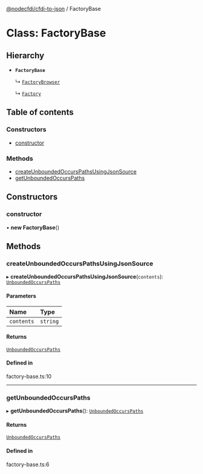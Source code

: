 [@nodecfdi/cfdi-to-json](../README.md) / FactoryBase

# Class: FactoryBase

## Hierarchy

- **`FactoryBase`**

  ↳ [`FactoryBrowser`](FactoryBrowser.md)

  ↳ [`Factory`](Factory.md)

## Table of contents

### Constructors

- [constructor](FactoryBase.md#constructor)

### Methods

- [createUnboundedOccursPathsUsingJsonSource](FactoryBase.md#createunboundedoccurspathsusingjsonsource)
- [getUnboundedOccursPaths](FactoryBase.md#getunboundedoccurspaths)

## Constructors

### constructor

• **new FactoryBase**()

## Methods

### createUnboundedOccursPathsUsingJsonSource

▸ **createUnboundedOccursPathsUsingJsonSource**(`contents`): [`UnboundedOccursPaths`](UnboundedOccursPaths.md)

#### Parameters

| Name | Type |
| :------ | :------ |
| `contents` | `string` |

#### Returns

[`UnboundedOccursPaths`](UnboundedOccursPaths.md)

#### Defined in

factory-base.ts:10

___

### getUnboundedOccursPaths

▸ **getUnboundedOccursPaths**(): [`UnboundedOccursPaths`](UnboundedOccursPaths.md)

#### Returns

[`UnboundedOccursPaths`](UnboundedOccursPaths.md)

#### Defined in

factory-base.ts:6
